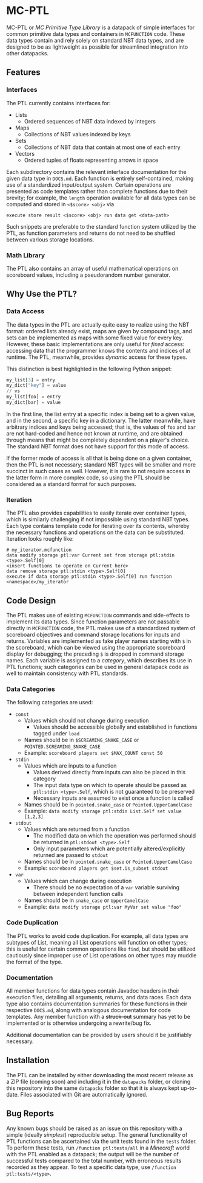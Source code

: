 # MC-PTL
MC-PTL or _MC Primitive Type Library_ is a datapack of simple interfaces for common primitive data types and containers in `MCFUNCTION` code. These data types contain and rely solely on standard NBT data types, and are designed to be as lightweight as possible for streamlined integration into other datapacks.

## Features
### Interfaces
The PTL currently contains interfaces for:
* Lists
  * Ordered sequences of NBT data indexed by integers
* Maps
  * Collections of NBT values indexed by keys
* Sets
  * Collections of NBT data that contain at most one of each entry
* Vectors
  * Ordered tuples of floats representing arrows in space

Each subdirectory contains the relevant interface documentation for the given data type in `DOCS.md`. Each function is entirely self-contained, making use of a standardized input/output system. Certain operations are presented as code templates rather than complete functions due to their brevity; for example, the `length` operation available for all data types can be computed and stored in `<$score> <obj>` via
```
execute store result <$score> <obj> run data get <data-path>
```
Such snippets are preferable to the standard function system utilized by the PTL, as function parameters and returns do not need to be shuffled between various storage locations.

### Math Library
The PTL also contains an array of useful mathematical operations on scoreboard values, including a pseudorandom number generator.

## Why Use the PTL?
### Data Access
The data types in the PTL are actually quite easy to realize using the NBT format: ordered lists already exist, maps are given by compound tags, and sets can be implemented as maps with some fixed value for every key. However, these basic implementations are only useful for _fixed_ access: accessing data that the programmer knows the contents and indices of at runtime. The PTL, meanwhile, provides _dynamic_ access for these types.

This distinction is best highlighted in the following Python snippet:
```python
my_list[3] = entry
my_dict["key"] = value
// vs
my_list[foo] = entry
my_dict[bar] = value
```
In the first line, the list entry at a specific index is being set to a given value, and in the second, a specific key in a dictionary. The latter meanwhile, have arbitrary indices and keys being accessed; that is, the values of `foo` and `bar` are not hard-coded and hence not known at runtime, and are obtained through means that might be completely dependent on a player's choice. The standard NBT format does not have support for this mode of access.

If the former mode of access is all that is being done on a given container, then the PTL is not necessary; standard NBT types will be smaller and more succinct in such cases as well. However, it is rare to not require access in the latter form in more complex code, so using the PTL should be considered as a standard format for such purposes.

### Iteration
The PTL also provides capabilities to easily iterate over container types, which is similarly challenging if not impossible using standard NBT types. Each type contains template code for iterating over its contents, whereby the necessary functions and operations on the data can be substituted. Iteration looks roughly like:
```
# my_iterator.mcfunction
data modify storage ptl:var Current set from storage ptl:stdin <type>.Self[0]
<insert functions to operate on Current here>
data remove storage ptl:stdin <type>.Self[0]
execute if data storage ptl:stdin <type>.Self[0] run function <namespace>/my_iterator
```

## Code Design
The PTL makes use of existing `MCFUNCTION` commands and side-effects to implement its data types. Since function parameters are not passable directly in `MCFUNCTION` code, the PTL makes use of a standardized system of scoreboard objectives and command storage locations for inputs and returns. Variables are implemented as fake player names starting with `$` in the scoreboard, which can be viewed using the appropriate scoreboard display for debugging; the preceding `$` is dropped in command storage names. Each variable is assigned to a _category_, which describes its use in PTL functions; such categories can be used in general datapack code as well to maintain consistency with PTL standards.

### Data Categories
The following categories are used:
* `const`
  * Values which should not change during execution
      * Values should be accessible globally and established in functions tagged under `load`
  * Names should be in `$SCREAMING_SNAKE_CASE` or `POINTED.SCREAMING_SNAKE_CASE`
  * Example: `scoreboard players set $MAX_COUNT const 50`
* `stdin`
 	* Values which are inputs to a function
      * Values derived directly from inputs can also be placed in this category
      * The input data type on which to operate should be passed as `ptl:stdin <type>.Self`, which is not guaranteed to be preserved
      * Necessary inputs are assumed to exist once a function is called
 	* Names should be in `pointed.snake_case` or `Pointed.UpperCamelCase`
 	* Example: `data modify storage ptl:stdin List.Self set value [1,2,3]`
* `stdout`
 	* Values which are returned from a function
      * The modified data on which the operation was performed should be returned in `ptl:stdout <type>.Self`
      * Only input parameters which are potentially altered/explicitly returned are passed to `stdout`
 	* Names should be in `pointed.snake_case` or `Pointed.UpperCamelCase`
 	* Example: `scoreboard players get $set.is_subset stdout`
* `var`
 	* Values which can change during execution
      * There should be no expectation of a `var` variable surviving between independent function calls
 	* Names should be in `snake_case` or `UpperCamelCase`
 	* Example: `data modify storage ptl:var MyVar set value "foo"`

### Code Duplication
The PTL works to avoid code duplication. For example, all data types are subtypes of List, meaning all List operations will function on other types; this is useful for certain common operations like `find`, but should be utilized cautiously since improper use of List operations on other types may muddle the format of the type.

### Documentation
All member functions for data types contain Javadoc headers in their execution files, detailing all arguments, returns, and data races. Each data type also contains documentation summaries for these functions in their respective `DOCS.md`, along with analogous documentation for code templates. Any member function with a ~~struck-out~~ summary has yet to be implemented or is otherwise undergoing a rewrite/bug fix.

Additional documentation can be provided by users should it be justifiably necessary.

## Installation
The PTL can be installed by either downloading the most recent release as a ZIP file (coming soon) and including it in the `datapacks` folder, or cloning this repository into the same `datapacks` folder so that it is always kept up-to-date. Files associated with Git are automatically ignored.

## Bug Reports
Any known bugs should be raised as an issue on this repository with a simple (ideally _simplest_) reproducible setup. The general functionality of PTL functions can be ascertained via the unit tests found in the `tests` folder. To perform these tests, run `/function ptl:tests/all` in a _Minecraft_ world with the PTL enabled as a datapack; the output will be the number of successful tests compared to the total number, with erroneous results recorded as they appear. To test a specific data type, use `/function ptl:tests/<type>`.
